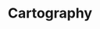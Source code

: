 ---
title: Cartography
longTitle: 'Cartography'
tags:
- gccommon
french:
- "[[Cartographie]]"
usedFor:
- "[[Mapping]]"
---